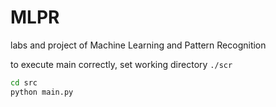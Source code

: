 # MLPR
labs and project of Machine Learning and Pattern Recognition

to execute main correctly, set working directory `./scr`

```bash
cd src
python main.py
```